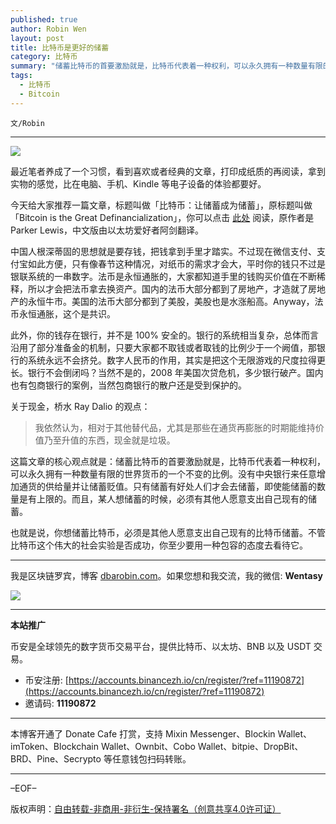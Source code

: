 ```yaml
---
published: true
author: Robin Wen
layout: post
title: 比特币是更好的储蓄
category: 比特币
summary: "储蓄比特币的首要激励就是，比特币代表着一种权利，可以永久拥有一种数量有限的世界货币的一个不变的比例。没有中央银行来任意增加通货的供给量并让储蓄贬值。只有储蓄有好处人们才会去储蓄，即使能储蓄的数量是有上限的。而且，某人想储蓄的时候，必须有其他人愿意支出自己现有的储蓄。也就是说，你想储蓄比特币，必须是其他人愿意支出自己现有的比特币储蓄。不管比特币这个伟大的社会实验是否成功，你至少要用一种包容的态度去看待它。"
tags:
  - 比特币
  - Bitcoin
---
```


`文/Robin`

***

![](https://cdn.dbarobin.com/677aalf.png)

最近笔者养成了一个习惯，看到喜欢或者经典的文章，打印成纸质的再阅读，拿到实物的感觉，比在电脑、手机、Kindle 等电子设备的体验都要好。

今天给大家推荐一篇文章，标题叫做「比特币：让储蓄成为储蓄」，原标题叫做「Bitcoin is the Great Definancialization」，你可以点击 [此处](https://nakamotoinstitute.org/mempool/bitcoin-is-the-great-definancialization/) 阅读，原作者是 Parker Lewis，中文版由以太坊爱好者阿剑翻译。

中国人根深蒂固的思想就是要存钱，把钱拿到手里才踏实。不过现在微信支付、支付宝如此方便，只有像春节这种情况，对纸币的需求才会大，平时你的钱只不过是银联系统的一串数字。法币是永恒通胀的，大家都知道手里的钱购买价值在不断稀释，所以才会把法币拿去换资产。国内的法币大部分都到了房地产，才造就了房地产的永恒牛市。美国的法币大部分都到了美股，美股也是水涨船高。Anyway，法币永恒通胀，这个是共识。

此外，你的钱存在银行，并不是 100% 安全的。银行的系统相当复杂，总体而言沿用了部分准备金的机制，只要大家都不取钱或者取钱的比例少于一个阙值，那银行的系统永远不会挤兑。数字人民币的作用，其实是把这个无限游戏的尺度拉得更长。银行不会倒闭吗？当然不是的，2008 年美国次贷危机，多少银行破产。国内也有包商银行的案例，当然包商银行的散户还是受到保护的。

关于现金，桥水 Ray Dalio 的观点：

> 我依然认为，相对于其他替代品，尤其是那些在通货再膨胀的时期能维持价值乃至升值的东西，现金就是垃圾。

这篇文章的核心观点就是：储蓄比特币的首要激励就是，比特币代表着一种权利，可以永久拥有一种数量有限的世界货币的一个不变的比例。没有中央银行来任意增加通货的供给量并让储蓄贬值。只有储蓄有好处人们才会去储蓄，即使能储蓄的数量是有上限的。而且，某人想储蓄的时候，必须有其他人愿意支出自己现有的储蓄。

也就是说，你想储蓄比特币，必须是其他人愿意支出自己现有的比特币储蓄。不管比特币这个伟大的社会实验是否成功，你至少要用一种包容的态度去看待它。

***

我是区块链罗宾，博客 [dbarobin.com](https://dbarobin.com/)。如果您想和我交流，我的微信: **Wentasy**

![](https://cdn.dbarobin.com/v4yywe2.png)

***

**本站推广**

币安是全球领先的数字货币交易平台，提供比特币、以太坊、BNB 以及 USDT 交易。

* 币安注册: [https://accounts.binancezh.io/cn/register/?ref=11190872](https://accounts.binancezh.io/cn/register/?ref=11190872)
* 邀请码: **11190872**

***

本博客开通了 Donate Cafe 打赏，支持 Mixin Messenger、Blockin Wallet、imToken、Blockchain Wallet、Ownbit、Cobo Wallet、bitpie、DropBit、BRD、Pine、Secrypto 等任意钱包扫码转账。

<center>
    <div class="--donate-button"
         data-button-id="f8b9df0d-af9a-460d-8258-d3f435445075"
    ></div>
</center>

***

–EOF–

版权声明：[自由转载-非商用-非衍生-保持署名（创意共享4.0许可证）](http://creativecommons.org/licenses/by-nc-nd/4.0/deed.zh)